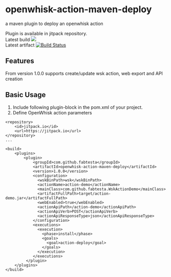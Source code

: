 # openwhisk-action-maven-deploy
a maven plugin to deploy an openwhisk action

Plugin is available in jitpack repository.  
Latest build [![](https://travis-ci.org/fabtesta/openwhisk-action-maven-deploy.svg)](https://travis-ci.org/fabtesta/openwhisk-action-maven-deploy)  
Latest artifact [![Build Status](https://jitpack.io/v/fabtesta/openwhisk-action-maven-deploy.svg)](https://jitpack.io/#fabtesta/openwhisk-action-maven-deploy)

## Features
From version 1.0.0 supports create/update wsk action, web export and API creation  

## Basic Usage
1) Include following plugin-block in the pom.xml of your project.
2) Define OpenWhisk action parameters
```
<repository>
    <id>jitpack.io</id>
    <url>https://jitpack.io</url>
</repository>
...

<build>
    <plugins>
        <plugin>
            <groupId>com.github.fabtesta</groupId>
            <artifactId>openwhisk-action-maven-deploy</artifactId>
            <version>1.0.0</version>
            <configuration>
              <wskBinPath>wsk</wskBinPath>
              <actionName>action-demo</actionName>
              <mainClass>com.github.fabtesta.WskActionDemo</mainClass>
              <artifactFullPath>target/action-demo.jar</artifactFullPath>
              <webEnabled>true</webEnabled>
              <actionApiPath>/action-demo</actionApiPath>
              <actionApiVerb>POST</actionApiVerb>
              <actionApiResponseType>json</actionApiResponseType>
            </configuration>
            <executions>
              <execution>
                <phase>install</phase>
                <goals>
                  <goal>action-deploy</goal>
                </goals>
              </execution>
            </executions>
         </plugin>
    </plugins>
</build>
```
